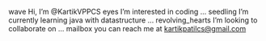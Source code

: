 wave Hi, I’m @KartikVPPCS
eyes I’m interested in coding ...
seedling I’m currently learning java with datastructure ...
revolving_hearts I’m looking to collaborate on ...
mailbox you can reach me at kartikpatilcs@gmail.com 
